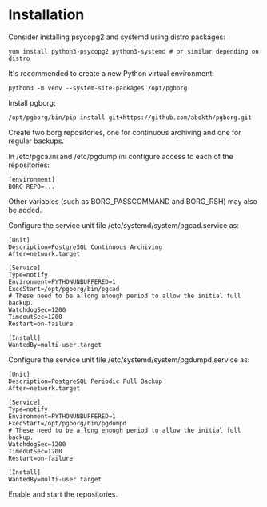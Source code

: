 # Installation

Consider installing psycopg2 and systemd using distro packages:

    yum install python3-psycopg2 python3-systemd # or similar depending on distro

It's recommended to create a new Python virtual environment:

    python3 -m venv --system-site-packages /opt/pgborg

Install pgborg:

    /opt/pgborg/bin/pip install git+https://github.com/abokth/pgborg.git

Create two borg repositories, one for continuous archiving and one for regular backups.

In /etc/pgca.ini and /etc/pgdump.ini configure access to each of the repositories:

    [environment]
    BORG_REPO=...

Other variables (such as BORG_PASSCOMMAND and BORG_RSH) may also be added.

Configure the service unit file /etc/systemd/system/pgcad.service as:

    [Unit]
    Description=PostgreSQL Continuous Archiving
    After=network.target
    
    [Service]
    Type=notify
    Environment=PYTHONUNBUFFERED=1
    ExecStart=/opt/pgborg/bin/pgcad
    # These need to be a long enough period to allow the initial full backup.
    WatchdogSec=1200
    TimeoutSec=1200
    Restart=on-failure
    
    [Install]
    WantedBy=multi-user.target

Configure the service unit file /etc/systemd/system/pgdumpd.service as:

    [Unit]
    Description=PostgreSQL Periodic Full Backup
    After=network.target
    
    [Service]
    Type=notify
    Environment=PYTHONUNBUFFERED=1
    ExecStart=/opt/pgborg/bin/pgdumpd
    # These need to be a long enough period to allow the initial full backup.
    WatchdogSec=1200
    TimeoutSec=1200
    Restart=on-failure
    
    [Install]
    WantedBy=multi-user.target

Enable and start the repositories.
